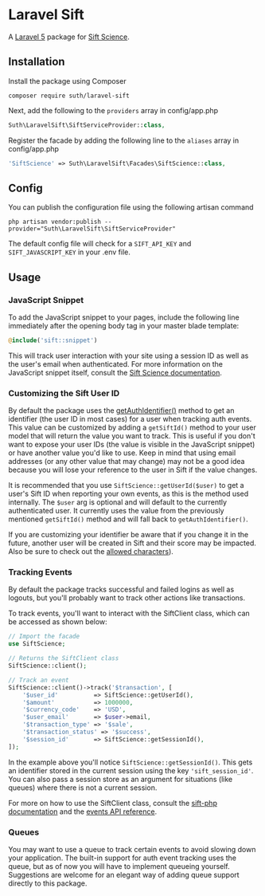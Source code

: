 # Laravel Sift

A [Laravel 5](https://laravel.com/) package for [Sift Science](https://siftscience.com/).

## Installation

Install the package using Composer
```
composer require suth/laravel-sift
```

Next, add the following to the `providers` array in config/app.php
```php
Suth\LaravelSift\SiftServiceProvider::class,
```

Register the facade by adding the following line to the `aliases` array in config/app.php
```php
'SiftScience' => Suth\LaravelSift\Facades\SiftScience::class,
```

## Config

You can publish the configuration file using the following artisan command
```
php artisan vendor:publish --provider="Suth\LaravelSift\SiftServiceProvider"
```

The default config file will check for a `SIFT_API_KEY` and `SIFT_JAVASCRIPT_KEY` in your .env file.

## Usage

### JavaScript Snippet
To add the JavaScript snippet to your pages, include the following line immediately after the opening body tag in your master blade template:

```php
@include('sift::snippet')
```

This will track user interaction with your site using a session ID as well as the user's email when authenticated. For more information on the JavaScript snippet itself, consult the [Sift Science documentation](https://siftscience.com/developers/docs/javascript/javascript-api).

### Customizing the Sift User ID
By default the package uses the [getAuthIdentifier()](https://github.com/laravel/framework/blob/5.2/src/Illuminate/Contracts/Auth/Authenticatable.php#L19) method to get an identifier (the user ID in most cases) for a user when tracking auth events. This value can be customized by adding a `getSiftId()` method to your user model that will return the value you want to track. This is useful if you don't want to expose your user IDs (the value is visible in the JavaScript snippet) or have another value you'd like to use. Keep in mind that using email addresses (or any other value that may change) may not be a good idea because you will lose your reference to the user in Sift if the value changes.

It is recommended that you use `SiftScience::getUserId($user)` to get a user's Sift ID when reporting your own events, as this is the method used internally. The `$user` arg is optional and will default to the currently authenticated user. It currently uses the value from the previously mentioned `getSiftId()` method and will fall back to `getAuthIdentifier()`.

If you are customizing your identifier be aware that if you change it in the future, another user will be created in Sift and their score may be impacted. Also be sure to check out the [allowed characters](https://support.siftscience.com/hc/en-us/articles/202116248-What-characters-can-I-use-in-my-User-ID-)).

### Tracking Events
By default the package tracks successful and failed logins as well as logouts, but you'll probably want to track other actions like transactions.

To track events, you'll want to interact with the SiftClient class, which can be accessed as shown below:
```php
// Import the facade
use SiftScience;

// Returns the SiftClient class
SiftScience::client();

// Track an event
SiftScience::client()->track('$transaction', [
    '$user_id'          => SiftScience::getUserId(),
    '$amount'           => 1000000,
    '$currency_code'    => 'USD',
    '$user_email'       => $user->email,
    '$transaction_type' => '$sale',
    '$transaction_status' => '$success',
    '$session_id'       => SiftScience::getSessionId(),
]);
```

In the example above you'll notice `SiftScience::getSessionId()`. This gets an identifier stored in the current session using the key `'sift_session_id'`. You can also pass a session store as an argument for situations (like queues) where there is not a current session.

For more on how to use the SiftClient class, consult the [sift-php documentation](https://github.com/SiftScience/sift-php) and the [events API reference](https://siftscience.com/developers/docs/php/events-api/overview).

### Queues
You may want to use a queue to track certain events to avoid slowing down your application. The built-in support for auth event tracking uses the queue, but as of now you will have to implement queueing yourself. Suggestions are welcome for an elegant way of adding queue support directly to this package.
